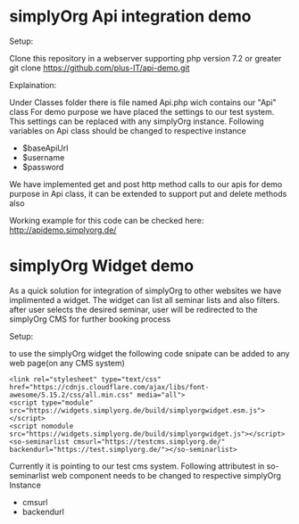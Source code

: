 # simplyOrg Api integration demo

Setup: 

Clone this repository in a webserver supporting php version 7.2 or greater
git clone https://github.com/plus-IT/api-demo.git

Explaination:

Under Classes folder there is file named Api.php wich contains our "Api" class
For demo purpose we have placed the settings to our test system.
This settings can be replaced with any simplyOrg instance.
Following variables on Api class should be changed to respective instance 
- $baseApiUrl
- $username
- $password

We have implemented get and post http method calls to our apis for demo purpose 
in Api class, it can be extended to support put and delete methods also 

Working example for this code can be checked here: http://apidemo.simplyorg.de/


# simplyOrg Widget demo

As a quick solution for integration of simplyOrg to other websites we have implimented a widget.
The widget can list all seminar lists and also filters. 
after user selects the desired seminar, user will be redirected to the simplyOrg CMS for 
further booking process

Setup: 

to use the simplyOrg widget the following code snipate can be added to any web page(on any CMS system)

```
<link rel="stylesheet" type="text/css" href="https://cdnjs.cloudflare.com/ajax/libs/font-awesome/5.15.2/css/all.min.css" media="all">
<script type="module" src="https://widgets.simplyorg.de/build/simplyorgwidget.esm.js"></script>
<script nomodule src="https://widgets.simplyorg.de/build/simplyorgwidget.js"></script>
<so-seminarlist cmsurl="https://testcms.simplyorg.de/" backendurl="https://test.simplyorg.de/"></so-seminarlist>
```

Currently it is pointing to our test cms system. 
Following attributest in so-seminarlist web component needs to be changed to respective simplyOrg Instance
- cmsurl
- backendurl




    
